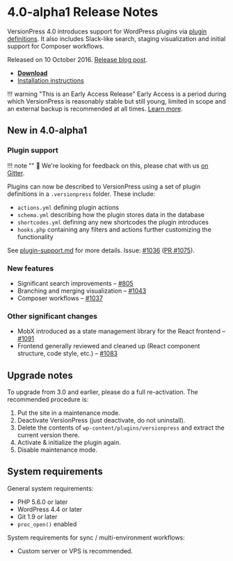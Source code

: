 # 4.0-alpha1 Release Notes

VersionPress 4.0 introduces support for WordPress plugins via [plugin definitions](../developer/plugin-support.md). It also includes Slack-like search, staging visualization and initial support for Composer workflows.

Released on 10 October 2016. [Release blog post](https://blog.versionpress.net/2016/10/versionpress-4-0-alpha/).

- [**Download**](https://github.com/versionpress/versionpress/releases/download/4.0-alpha1/versionpress-4.0-alpha1.zip)
- [Installation instructions](../getting-started/installation-uninstallation.md)


!!! warning "This is an Early Access Release"
    Early Access is a period during which VersionPress is reasonably stable but still young, limited in scope and an external backup is recommended at all times. [Learn more](../getting-started/about-eap.md).


## New in 4.0-alpha1

### Plugin support

!!! note ""
    👋 We're looking for feedback on this, please chat with us [on Gitter](https://gitter.im/versionpress/versionpress).

Plugins can now be described to VersionPress using a set of plugin definitions in a `.versionpress` folder. These include:

- `actions.yml` defining plugin actions
- `schema.yml` describing how the plugin stores data in the database
- `shortcodes.yml` defining any new shortcodes the plugin introduces
- `hooks.php` containing any filters and actions further customizing the functionality

See [plugin-support.md](../developer/plugin-support.md) for more details. Issue: [#1036](https://github.com/versionpress/versionpress/issues/1036) ([PR #1075](https://github.com/versionpress/versionpress/pull/1075)).

### New features

- Significant search improvements – [#805](https://github.com/versionpress/versionpress/issues/805)
- Branching and merging visualization – [#1043](https://github.com/versionpress/versionpress/issues/1043)
- Composer workflows – [#1037](https://github.com/versionpress/versionpress/issues/1037)

### Other significant changes

- MobX introduced as a state management library for the React frontend – [#1091](https://github.com/versionpress/versionpress/issues/1091)
- Frontend generally reviewed and cleaned up (React component structure, code style, etc.) – [#1083](https://github.com/versionpress/versionpress/issues/1083)

## Upgrade notes

To upgrade from 3.0 and earlier, please do a full re-activation. The recommended procedure is:

1. Put the site in a maintenance mode.
2. Deactivate VersionPress (just deactivate, do not uninstall).
3. Delete the contents of `wp-content/plugins/versionpress` and extract the current version there.
4. Activate & initialize the plugin again.
5. Disable maintenance mode.


## System requirements

General system requirements:

- PHP 5.6.0 or later
- WordPress 4.4 or later
- Git 1.9 or later
- `proc_open()` enabled

System requirements for sync / multi-environment workflows:

- Custom server or VPS is recommended.

